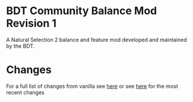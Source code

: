 # BDT Community Balance Mod Revision 1
A Natural Selection 2 balance and feature mod developed and maintained by the BDT.

# Changes
For a full list of changes from vanilla see [here](changelog "Community Balance Mod ChangeLog") or see [here](revisions/revision1 "Latest Revision") for the most recent changes
